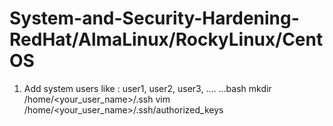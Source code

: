 # System-and-Security-Hardening-RedHat/AlmaLinux/RockyLinux/CentOS
1. Add system users like : user1, user2, user3, ....
...bash
mkdir /home/<your_user_name>/.ssh
vim /home/<your_user_name>/.ssh/authorized_keys



